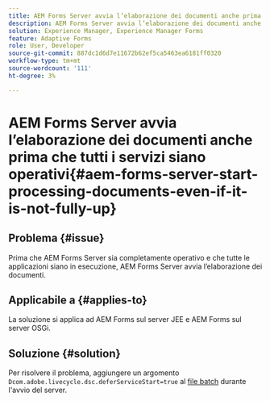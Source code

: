 ```yaml
---
title: AEM Forms Server avvia l’elaborazione dei documenti anche prima che tutti i servizi siano operativi.
description: AEM Forms Server avvia l’elaborazione dei documenti anche prima che tutti i servizi siano operativi sul server JEE e sul server OSGi.
solution: Experience Manager, Experience Manager Forms
feature: Adaptive Forms
role: User, Developer
source-git-commit: 887dc1d6d7e11672b62ef5ca5463ea6181ff0320
workflow-type: tm+mt
source-wordcount: '111'
ht-degree: 3%

---
```


# AEM Forms Server avvia l’elaborazione dei documenti anche prima che tutti i servizi siano operativi{#aem-forms-server-start-processing-documents-even-if-it-is-not-fully-up}

## Problema   {#issue}

<!--When user restarts AEM Forms server, the current calling processes or services still continue such as rendering PDF documents and more. It causes the restart of the AEM Forms server to not startup correctly.-->

Prima che AEM Forms Server sia completamente operativo e che tutte le applicazioni siano in esecuzione, AEM Forms Server avvia l’elaborazione dei documenti.


## Applicabile a {#applies-to}

La soluzione si applica ad AEM Forms sul server JEE e AEM Forms sul server OSGi.

## Soluzione {#solution}

Per risolvere il problema, aggiungere un argomento `Dcom.adobe.livecycle.dsc.deferServiceStart=true` al [file batch](https://experienceleague.adobe.com/docs/experience-manager-65-2025/deploying/deploying/command-line-start-and-stop.html#windows-platform-start-bat-script-example) durante l&#39;avvio del server.
